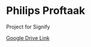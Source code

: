 # Philips Proftaak

Project for Signify

[Google Drive Link](https://drive.google.com/drive/folders/1vvJwfoCbwCjwvfy-ttiCYiAOONQQQXN3?usp=sharing)
